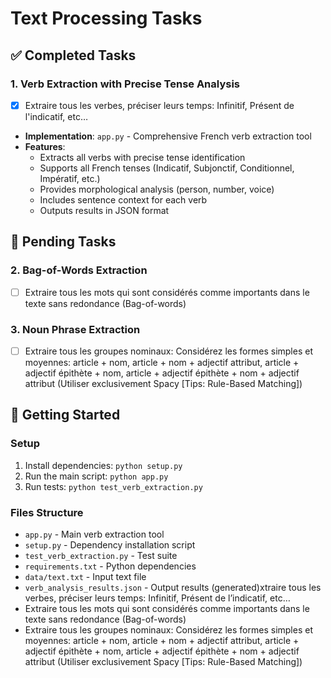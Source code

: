 # Text Processing Tasks

## ✅ Completed Tasks

### 1. Verb Extraction with Precise Tense Analysis
- [x] Extraire tous les verbes, préciser leurs temps: Infinitif, Présent de l'indicatif, etc…
- **Implementation**: `app.py` - Comprehensive French verb extraction tool
- **Features**:
  - Extracts all verbs with precise tense identification
  - Supports all French tenses (Indicatif, Subjonctif, Conditionnel, Impératif, etc.)
  - Provides morphological analysis (person, number, voice)
  - Includes sentence context for each verb
  - Outputs results in JSON format

## 🔄 Pending Tasks

### 2. Bag-of-Words Extraction
- [ ] Extraire tous les mots qui sont considérés comme importants dans le texte sans redondance (Bag-of-words)

### 3. Noun Phrase Extraction  
- [ ] Extraire tous les groupes nominaux: Considérez les formes simples et moyennes: article + nom, article + nom + adjectif attribut, article + adjectif épithète + nom, article + adjectif épithète + nom + adjectif attribut (Utiliser exclusivement Spacy [Tips: Rule-Based Matching])

## 🚀 Getting Started

### Setup
1. Install dependencies: `python setup.py`
2. Run the main script: `python app.py`
3. Run tests: `python test_verb_extraction.py`

### Files Structure
- `app.py` - Main verb extraction tool
- `setup.py` - Dependency installation script
- `test_verb_extraction.py` - Test suite
- `requirements.txt` - Python dependencies
- `data/text.txt` - Input text file
- `verb_analysis_results.json` - Output results (generated)xtraire tous les verbes, préciser leurs temps: Infinitif, Présent de l’indicatif, etc…
- Extraire tous les mots qui sont considérés comme importants dans le texte sans redondance (Bag-of-words)
- Extraire tous les groupes nominaux: Considérez les formes simples et moyennes: article + nom, article + nom + adjectif attribut, article + adjectif épithète + nom, article + adjectif épithète + nom + adjectif attribut (Utiliser exclusivement Spacy [Tips: Rule-Based Matching])

